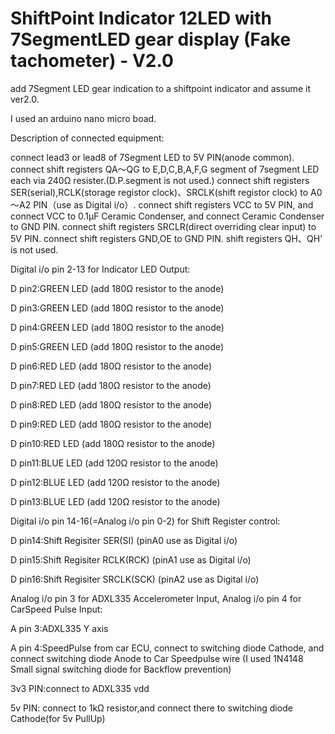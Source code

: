 # ShiftPoint Indicator 12LED with 7SegmentLED gear display (Fake tachometer) - V2.0

add 7Segment LED gear indication to a shiftpoint indicator and assume it ver2.0.

I used an arduino nano micro boad.

Description of connected equipment:

connect lead3 or lead8 of 7Segment LED to 5V PIN(anode common).
connect shift registers QA～QG to E,D,C,B,A,F,G segment of 7segment LED each via 240Ω resister.(D.P.segment is not used.)
connect shift registers SER(serial),RCLK(storage registor clock)、SRCLK(shift registor clock) to A0～A2 PIN（use as Digital i/o）.
connect shift registers VCC to 5V PIN, and connect VCC to 0.1μF Ceramic Condenser, and connect Ceramic Condenser to GND PIN.
connect shift registers SRCLR(direct overriding clear input) to 5V PIN.
connect shift registers GND,OE to GND PIN.
shift registers QH、QH' is not used.

Digital i/o pin 2-13 for Indicator LED Output: 

  D pin2:GREEN LED (add 180Ω resistor to the anode)
  
  D pin3:GREEN LED (add 180Ω resistor to the anode)
  
  D pin4:GREEN LED (add 180Ω resistor to the anode)
  
  D pin5:GREEN LED (add 180Ω resistor to the anode)
  
  D pin6:RED LED (add 180Ω resistor to the anode)
  
  D pin7:RED LED (add 180Ω resistor to the anode)
  
  D pin8:RED LED (add 180Ω resistor to the anode)
  
  D pin9:RED LED (add 180Ω resistor to the anode)
  
  D pin10:RED LED (add 180Ω resistor to the anode)
  
  D pin11:BLUE LED (add 120Ω resistor to the anode)
  
  D pin12:BLUE LED (add 120Ω resistor to the anode)
  
  D pin13:BLUE LED (add 120Ω resistor to the anode)
  
Digital i/o pin 14-16(=Analog i/o pin 0-2) for Shift Register control: 

  D pin14:Shift Regisiter SER(SI) (pinA0 use as Digital i/o)
  
  D pin15:Shift Regisiter RCLK(RCK) (pinA1 use as Digital i/o)

  D pin16:Shift Regisiter SRCLK(SCK) (pinA2 use as Digital i/o)
  
Analog i/o pin 3 for ADXL335 Accelerometer Input, Analog i/o pin 4 for CarSpeed Pulse Input:

  A pin 3:ADXL335 Y axis

  A pin 4:SpeedPulse from car ECU, connect to switching diode Cathode, and connect switching diode Anode to Car Speedpulse wire
  (I used 1N4148 Small signal switching diode for Backflow prevention)
  
3v3 PIN:connect to ADXL335 vdd

5v PIN: connect to 1kΩ resistor,and connect there to switching diode Cathode(for 5v PullUp)
